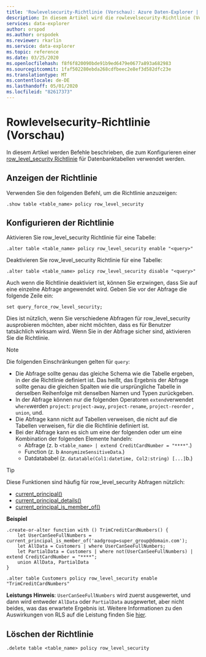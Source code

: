 ```yaml
---
title: 'Rowlevelsecurity-Richtlinie (Vorschau): Azure Daten-Explorer | Microsoft-Dokumentation'
description: In diesem Artikel wird die rowlevelsecurity-Richtlinie (Vorschauversion) in Azure Daten-Explorer beschrieben.
services: data-explorer
author: orspod
ms.author: orspodek
ms.reviewer: rkarlin
ms.service: data-explorer
ms.topic: reference
ms.date: 03/25/2020
ms.openlocfilehash: f8f6f820090bde91b9ed6479e0677a893a682983
ms.sourcegitcommit: 1faf502280ebda268cdfbeec2e8ef3d582dfc23e
ms.translationtype: MT
ms.contentlocale: de-DE
ms.lasthandoff: 05/01/2020
ms.locfileid: "82617373"
---
```

# <a name="rowlevelsecurity-policy-preview"></a>Rowlevelsecurity-Richtlinie (Vorschau)

In diesem Artikel werden Befehle beschrieben, die zum Konfigurieren einer [row_level_security Richtlinie](rowlevelsecuritypolicy.md) für Datenbanktabellen verwendet werden.

## <a name="displaying-the-policy"></a>Anzeigen der Richtlinie

Verwenden Sie den folgenden Befehl, um die Richtlinie anzuzeigen:

```kusto
.show table <table_name> policy row_level_security
```

## <a name="configuring-the-policy"></a>Konfigurieren der Richtlinie

Aktivieren Sie row_level_security Richtlinie für eine Tabelle:

```kusto
.alter table <table_name> policy row_level_security enable "<query>"
```

Deaktivieren Sie row_level_security Richtlinie für eine Tabelle:

```kusto
.alter table <table_name> policy row_level_security disable "<query>"
```

Auch wenn die Richtlinie deaktiviert ist, können Sie erzwingen, dass Sie auf eine einzelne Abfrage angewendet wird. Geben Sie vor der Abfrage die folgende Zeile ein:

`set query_force_row_level_security;`

Dies ist nützlich, wenn Sie verschiedene Abfragen für row_level_security ausprobieren möchten, aber nicht möchten, dass es für Benutzer tatsächlich wirksam wird. Wenn Sie in der Abfrage sicher sind, aktivieren Sie die Richtlinie.

> [!NOTE]
> Die folgenden Einschränkungen gelten für `query`:
>
> * Die Abfrage sollte genau das gleiche Schema wie die Tabelle ergeben, in der die Richtlinie definiert ist. Das heißt, das Ergebnis der Abfrage sollte genau die gleichen Spalten wie die ursprüngliche Tabelle in derselben Reihenfolge mit denselben Namen und Typen zurückgeben.
> * In der Abfrage können nur die folgenden Operatoren `extend`verwendet `where`werden `project`: `project-away`, `project-rename`, `project-reorder` , `union`, und.
> * Die Abfrage kann nicht auf Tabellen verweisen, die nicht auf die Tabellen verweisen, für die die Richtlinie definiert ist.
> * Bei der Abfrage kann es sich um eine der folgenden oder um eine Kombination der folgenden Elemente handeln:
>    * Abfrage (z. b `<table_name> | extend CreditCardNumber = "****"`.)
>    * Function (z. b `AnonymizeSensitiveData`.)
>    * Datdatababel (z. `datatable(Col1:datetime, Col2:string) [...]`b.)

> [!TIP]
> Diese Funktionen sind häufig für row_level_security Abfragen nützlich:
> * [current_principal()](../query/current-principalfunction.md)
> * [current_principal_details()](../query/current-principal-detailsfunction.md)
> * [current_principal_is_member_of()](../query/current-principal-ismemberoffunction.md)

**Beispiel**

```kusto
.create-or-alter function with () TrimCreditCardNumbers() {
    let UserCanSeeFullNumbers = current_principal_is_member_of('aadgroup=super_group@domain.com');
    let AllData = Customers | where UserCanSeeFullNumbers;
    let PartialData = Customers | where not(UserCanSeeFullNumbers) | extend CreditCardNumber = "****";
    union AllData, PartialData
}

.alter table Customers policy row_level_security enable "TrimCreditCardNumbers"
```

**Leistungs Hinweis**: `UserCanSeeFullNumbers` wird zuerst ausgewertet, und dann wird entweder `AllData` oder `PartialData` ausgewertet, aber nicht beides, was das erwartete Ergebnis ist.
Weitere Informationen zu den Auswirkungen von RLS auf die Leistung finden Sie [hier](rowlevelsecuritypolicy.md#performance-impact-on-queries).

## <a name="deleting-the-policy"></a>Löschen der Richtlinie

```kusto
.delete table <table_name> policy row_level_security
```
